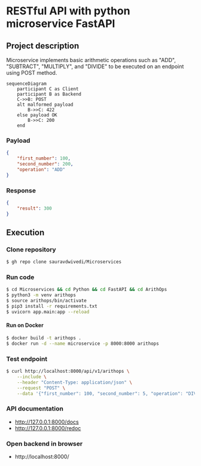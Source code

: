 # RESTful API with python microservice FastAPI

## Project description

Microservice implements basic arithmetic operations such as "ADD", "SUBTRACT", "MULTIPLY", and "DIVIDE" to be executed on an endpoint using POST method.

```mermaid
sequenceDiagram
    participant C as Client
    participant B as Backend
    C->>B: POST
    alt malformed payload
        B->>C: 422
    else payload OK
        B->>C: 200
    end
```

### Payload
```json
{
    "first_number": 100, 
    "second_number": 200, 
    "operation": "ADD"
}
```

### Response
```json
{
    "result": 300
}
```

## Execution

### Clone repository  

```bash
$ gh repo clone sauravdwivedi/Microservices
```

### Run code
  
```bash
$ cd Microservices && cd Python && cd FastAPI && cd ArithOps
$ python3 -m venv arithops
$ source arithops/bin/activate
$ pip3 install -r requirements.txt
$ uvicorn app.main:app --reload
```

#### Run on Docker

```bash
$ docker build -t arithops .
$ docker run -d --name microservice -p 8000:8000 arithops
```

### Test endpoint

```bash
$ curl http://localhost:8000/api/v1/arithops \
    --include \
    --header "Content-Type: application/json" \
    --request "POST" \
    --data '{"first_number": 100, "second_number": 5, "operation": "DIVIDE"}'
```

### API documentation

- http://127.0.0.1:8000/docs
- http://127.0.0.1:8000/redoc

### Open backend in browser

- http://localhost:8000/
